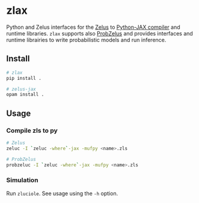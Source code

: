 # zlax
Python and Zelus interfaces for the [Zelus](https://github.com/INRIA/zelus) to [Python-JAX compiler](https://github.com/INRIA/zelus/tree/muf) and runtime libraries.
`zlax` supports also [ProbZelus](https://github.com/IBM/probzelus) and provides interfaces and runtime librairies to write probabilistic models and run inference.

## Install

```sh
# zlax
pip install . 

# zelus-jax
opam install . 
```

## Usage

### Compile zls to py
```sh
# Zelus
zeluc -I `zeluc -where`-jax -mufpy <name>.zls

# ProbZelus
probzeluc -I `zeluc -where`-jax -mufpy <name>.zls
```

### Simulation
Run `zluciole`. See usage using the `-h` option.
